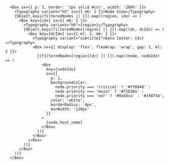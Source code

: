       <Box sx={{ p: 3, border: '1px solid #ccc', width: '100%' }}>
        <Typography variant="h5" sx={{ mb: 2 }}>Node View</Typography>
        {Object.keys(filteredNodes || {}).map((region, idx) => (
          <Box key={idx} sx={{ mb: 2 }}>
            <Typography variant="h6">{region}</Typography>
            {Object.keys(filteredNodes[region] || {}).map((dc, dcIdx) => (
              <Box key={dcIdx} sx={{ ml: 2, mb: 1 }}>
                <Typography variant="subtitle1">Data Center: {dc}</Typography>
                <Box sx={{ display: 'flex', flexWrap: 'wrap', gap: 1, ml: 2 }}>
                  {(filteredNodes[region][dc] || []).map((node, nodeIdx) => (
                    <Box 
                      key={nodeIdx}
                      sx={{ 
                        p: 1, 
                        backgroundColor: 
                          node.priority === 'critical' ? '#ff0040' :
                          node.priority === 'major' ? '#f2630a' :
                          node.priority === 'oor' ? '#0a58ca' : '#198754',
                        color: 'white',
                        borderRadius: '4px',
                        minWidth: '120px'
                      }}
                    >
                      {node.host_name}
                    </Box>
                  ))}
                </Box>
              </Box>
            ))}
          </Box>
        ))}
      </Box>
